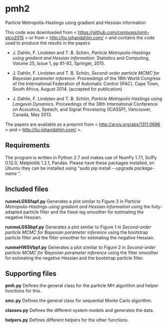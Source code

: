 pmh2
====

Particle Metropolis-Hastings using gradient and Hessian information

This code was downloaded from < https://github.com/compops/pmh-stco2015 > or from < http://liu.johandahlin.com/ > and contains the code used to produce the results in the papers

* J. Dahlin, F. Lindsten and T. B. Schön, *Particle Metropolis-Hastings using gradient and Hessian information*. Statistics and Computing, Volume 25, Issue 1, pp 81-92, Springer, 2015.

* J. Dahlin, F. Lindsten and T. B. Schön, *Second-order particle MCMC for Bayesian parameter inference*. Proceedings of the 18th World Congress of the International Federation of Automatic Control (IFAC), Cape Town, South Africa, August 2014. (accepted for publication)

* J. Dahlin, F. Lindsten and T. B. Schön, *Particle Metropolis Hastings using Langevin Dynamics*. Proceedings of the 38th International Conference on Acoustics, Speech, and Signal Processing (ICASSP), Vancouver, Canada, May 2013.

The papers are available as a preprint from < http://arxiv.org/abs/1311.0686 > and < http://liu.johandahlin.com/ >.

Requirements
--------------
The program is written in Python 2.7 and makes use of NumPy 1.7.1, SciPy 0.12.0, Matplotlib 1.2.1, Pandas. Please have these packages installed, on Ubuntu they can be installed using "sudo pip install --upgrade *package-name* ".

Included files
--------------
**runmeLGSSfapf.py**
Generates a plot similar to Figure 3 in *Particle Metropolis-Hastings using gradient and Hessian information* using the fully-adapted particle filter and the fixed-lag smoother for estimating the negative Hessian. 

**runmeLGSSbpf.py**
Generates a plot similar to Figure 1 in *Second-order particle MCMC for Bayesian parameter inference* using the bootstrap particle filter and the filter smoother for estimating the negative Hessian. 

**runmeHWSVbpf.py**
Generates a plot similiar to Figure 2 in *Second-order particle MCMC for Bayesian parameter inference* using the filter smoother for estimating the negative Hessian and the bootstrap particle filter.

Supporting files
--------------
**pmh.py**
Defines the general class for the particle MH algorithm and helper functions for this.

**smc.py**
Defines the general class for sequential Monte Carlo algorithm.

**classes.py**
Defines the different system models and generates the data.

**helpers.py**
Defines different helpers for the other functions.
